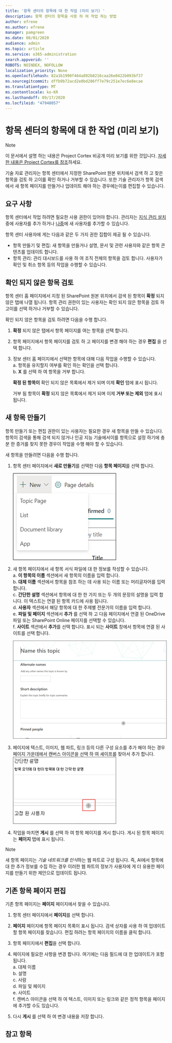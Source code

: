 ```yaml
---
title: '항목 센터의 항목에 대 한 작업 (미리 보기) '
description: 항목 센터의 항목을 사용 하 여 작업 하는 방법
author: efrene
ms.author: efrene
manager: pamgreen
ms.date: 08/01/2020
audience: admin
ms.topic: article
ms.service: o365-administration
search.appverid: ''
ROBOTS: NOINDEX, NOFOLLOW
localization_priority: None
ms.openlocfilehash: 82a1b1990f464a892b8216caa26e0422b093bf37
ms.sourcegitcommit: dffb9b72acd2e0bd286ff7e79c251e7ec6e8ecae
ms.translationtype: MT
ms.contentlocale: ko-KR
ms.lasthandoff: 09/17/2020
ms.locfileid: "47948057"
---
```

# <a name="work-with-topics-in-the-topic-center-preview"></a>항목 센터의 항목에 대 한 작업 (미리 보기)

> [!Note] 
> 이 문서에서 설명 하는 내용은 Project Cortex 비공개 미리 보기를 위한 것입니다. [자세한 내용은 Project Cortex를 참조](https://aka.ms/projectcortex)하세요.


기술 자료 관리자는 항목 센터에서 지정한 SharePoint 원본 위치에서 검색 하 고 찾은 항목을 검토 하 고이를 확인 하거나 거부할 수 있습니다. 또한 기술 관리자가 항목 검색에서 새 항목 페이지를 만들거나 업데이트 해야 하는 경우에는이를 편집할 수 있습니다.

## <a name="requirements"></a>요구 사항

항목 센터에서 작업 하려면 필요한 사용 권한이 있어야 합니다. 관리자는 [지식 관리 설치](set-up-knowledge-network.md)중에 사용자를 추가 하거나 [나중](give-user-permissions-to-the-topic-center.md)에 새 사용자를 추가할 수 있습니다.

항목 센터 사용자에 게는 다음과 같은 두 가지 권한 집합이 제공 될 수 있습니다.

- 항목 만들기 및 편집: 새 항목을 만들거나 설명, 문서 및 관련 사용자와 같은 항목 콘텐츠를 업데이트 합니다.
- 항목 관리: 관리 대시보드를 사용 하 여 조직 전체의 항목을 검토 합니다. 사용자가 확인 및 취소 항목 등의 작업을 수행할 수 있습니다.


## <a name="review-unconfirmed-topics"></a>확인 되지 않은 항목 검토

항목 센터 홈 페이지에서 지정 된 SharePoint 원본 위치에서 검색 된 항목이 **확정** 되지 않은 탭에 나열 됩니다. 항목 관리 권한이 있는 사용자는 확인 되지 않은 항목을 검토 하 고이를 선택 하거나 거부할 수 있습니다.


확인 되지 않은 항목을 검토 하려면 다음을 수행 합니다.

1. **확정** 되지 않은 탭에서 항목 페이지를 여는 항목을 선택 합니다.</br>

2. 항목 페이지에서 항목 페이지를 검토 하 고 페이지를 변경 해야 하는 경우 **편집** 을 선택 합니다.
3. 정보 센터 홈 페이지에서 선택한 항목에 대해 다음 작업을 수행할 수 있습니다.</br>
    a. 항목을 유지할지 여부를 확인 하는 확인을 선택 합니다.</br>
    b. **X** 를 선택 하 여 항목을 거부 합니다.</br>

    **확정 된 항목이** 확인 되지 않은 목록에서 제거 되며 이제 **확인** 탭에 표시 됩니다.</br>

    거부 됨 항목이 **확정** 되지 않은 목록에서 제거 되며 이제 **거부 또는 제외** 탭에 표시 됩니다.</br>
    
   
## <a name="create-a-new-topic"></a>새 항목 만들기

항목 만들기 또는 편집 권한이 있는 사용자는 필요한 경우 새 항목을 만들 수 있습니다. 항목이 검색을 통해 검색 되지 않거나 인공 지능 기술에서이를 항목으로 설정 하기에 충분 한 증거를 찾지 못한 경우이 작업을 수행 해야 할 수 있습니다.

새 항목을 만들려면 다음을 수행 합니다.
1. 항목 센터 페이지에서 **새로 만들기**를 선택한 다음 **항목 페이지**를 선택 합니다.</br>

    ![새 항목](../media/content-understanding/k-new-topic.png) </br>

2. 새 항목 페이지에서 새 항목 서식 파일에 대 한 정보를 작성할 수 있습니다.</br>
    a. **이 항목의 이름** 섹션에서 새 항목의 이름을 입력 합니다.</br>
    b. **대체 이름** 섹션에서 항목을 참조 하는 데 사용 되는 이름 또는 머리글자어를 입력 합니다.</br>
    c. **간단한 설명** 섹션에서 항목에 대 한 한 가지 또는 두 개의 문장의 설명을 입력 합니다. 이 텍스트는 연결 된 항목 카드에 사용 됩니다.</br>
    d. **사용자** 섹션에서 해당 항목에 대 한 주제별 전문가의 이름을 입력 합니다.</br>
    e. **파일 및 페이지** 섹션에서 **추가** 를 선택 하 고 다음 페이지에서 연결 된 OneDrive 파일 또는 SharePoint Online 페이지를 선택할 수 있습니다.</br>
    f. **사이트** 섹션에서 **추가**를 선택 합니다. 표시 되는  **사이트** 창에서 항목에 연결 된 사이트를 선택 합니다.</br>

    ![새 항목 페이지](../media/content-understanding/k-new-topic-page.png) </br>
3. 페이지에 텍스트, 이미지, 웹 파트, 링크 등의 다른 구성 요소를 추가 해야 하는 경우 페이지 가운데에서 캔버스 아이콘을 선택 하 여 셰이프를 찾아서 추가 합니다.
    ![페이지에 항목 추가](../media/content-understanding/static-icon.png) </br> 

4. 작업을 마치면 **게시** 를 선택 하 여 항목 페이지를 게시 합니다. 게시 된 항목 페이지는 **페이지** 탭에 표시 됩니다.

> [!Note] 
> 새 항목 페이지는 *기술 네트워크를 인식*하는 웹 파트로 구성 됩니다. 즉, AI에서 항목에 대 한 추가 정보를 수집 하는 경우 이러한 웹 파트의 정보가 사용자에 게 더 유용한 페이지를 만들기 위한 제안으로 업데이트 됩니다.


## <a name="edit-an-existing-topic-page"></a>기존 항목 페이지 편집

기존 항목 페이지는 **페이지** 페이지에서 찾을 수 있습니다. 

1. 항목 센터 페이지에서 **페이지**를 선택 합니다.</br>
2. **페이지** 페이지에 항목 페이지 목록이 표시 됩니다. 검색 상자를 사용 하 여 업데이트할 항목 페이지를 찾습니다. 편집 하려는 항목 페이지의 이름을 클릭 합니다.</br>
3. 항목 페이지에서 **편집**을 선택 합니다. </br>
4. 페이지에 필요한 사항을 변경 합니다. 여기에는 다음 필드에 대 한 업데이트가 포함 됩니다.</br>
    a. 대체 이름</br>
    b. 설명</br>
    c. 사람</br>
    d. 파일 및 페이지</br>
    e. 사이트</br>
    f. 캔버스 아이콘을 선택 하 여 텍스트, 이미지 또는 링크와 같은 정적 항목을 페이지에 추가할 수도 있습니다.</br>

5. 다시 **게시** 를 선택 하 여 변경 내용을 저장 합니다.

## <a name="see-also"></a>참고 항목



  







